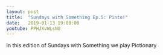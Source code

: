 ```yaml
---
layout: post
title:  "Sundays with Something Ep.5: Pinto!"
date:   2019-01-13 19:00:00
youtube: PPHJXvWLsNU
---
```


In this edition of Sundays with Something we play Pictionary
